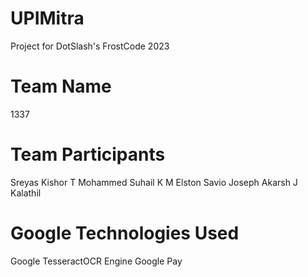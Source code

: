 # UPIMitra
  Project for DotSlash's FrostCode 2023

# Team Name
  1337

# Team Participants

  Sreyas Kishor T
  Mohammed Suhail K M
  Elston Savio Joseph
  Akarsh J Kalathil

# Google Technologies Used

  Google TesseractOCR Engine
  Google Pay
